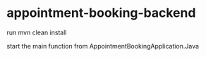 # appointment-booking-backend

run mvn clean install

start the main function from AppointmentBookingApplication.Java
